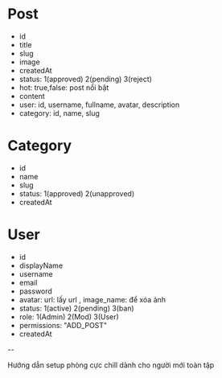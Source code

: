 # Post

-   id
-   title
-   slug
-   image
-   createdAt
-   status: 1(approved) 2(pending) 3(reject)
-   hot: true,false: post nổi bật
-   content
-   user: id, username, fullname, avatar, description
-   category: id, name, slug

# Category

-   id
-   name
-   slug
-   status: 1(approved) 2(unapproved)
-   createdAt

# User

-   id
-   displayName
-   username
-   email
-   password
-   avatar: url: lấy url , image_name: để xóa ảnh
-   status: 1(active) 2(pending) 3(ban)
-   role: 1(Admin) 2(Mod) 3(User)
-   permissions: "ADD_POST"
-   createdAt

--

Hướng dẫn setup phòng cực chill dành cho người mới toàn tập
